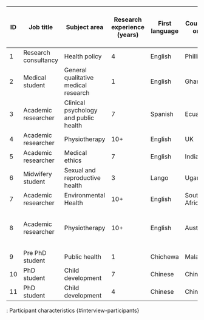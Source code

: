 | ID  | Job title            | Subject area                          | Research experience (years) | First language | Country of origin | Previous experience with reporting guidelines |
|-----|----------------------|---------------------------------------|-----------------------------|----------------|-------------------|-----------------------------------------------|
| 1   | Research consultancy | Health policy                         | 4                           | English        | Phillippines      | None                                          |
| 2   | Medical student      | General qualitative medical research  | 1                           | English        | Ghana             | None                                          |
| 3   | Academic researcher  | Clinical psychology and public health | 7                           | Spanish        | Ecuador           | Had used COREQ                                |
| 4   | Academic researcher  | Physiotherapy                         | 10+                         | English        | UK                | Could not remember                            |
| 5   | Academic researcher  | Medical ethics                        | 7                           | English        | India             | None                                          |
| 6   | Midwifery student    | Sexual and reproductive health        | 3                           | Lango          | Uganda            | None                                          |
| 7   | Academic researcher  | Environmental Health                  | 10+                         | English        | South Africa      | Had used JARS                                 |
| 8   | Academic researcher  | Physiotherapy                         | 10+                         | English        | Australia         | Had used many reporting guidelines before     |
| 9   | Pre PhD student      | Public health                         | 1                           | Chichewa       | Malawi            | None                                          |
| 10  | PhD student          | Child development                     | 7                           | Chinese        | China             | None                                          |
| 11  | PhD student          | Child development                     | 4                           | Chinese        | China             | None                                          |

: Participant characteristics {#interview-participants}